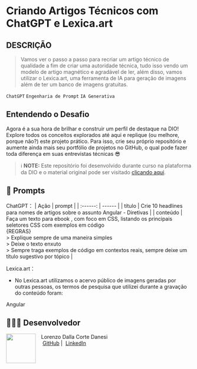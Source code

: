 # Criando Artigos Técnicos com ChatGPT e Lexica.art

## DESCRIÇÃO

> Vamos ver o passo a passo para recriar um artigo técnico de qualidade a fim de criar uma autoridade técnica, tudo isso vendo um modelo de artigo magnético e agradável de ler, além disso, vamos utilizar o Lexica.art, uma ferramenta de IA para geração de imagens além de ter um banco de imagens gratuitas.

`ChatGPT` `Engenharia de Prompt` `IA Generativa`

## Entendendo o Desafio
 
Agora é a sua hora de brilhar e construir um perfil de destaque na DIO! Explore todos os conceitos explorados até aqui e replique (ou melhore, porque não?) este projeto prático. Para isso, crie seu próprio repositório e aumente ainda mais seu portfólio de projetos no GitHub, o qual pode fazer toda diferença em suas entrevistas técnicas 😎

> ℹ️ **NOTE:** Este repositório foi desenvolvido durante curso na plataforma da DIO e o material original pode ser visitado [clicando aqui](https://github.com/felipeaguiarcode/prompts-for-article-generate-by-ia).

## 🧠 Prompts

ChatGPT：
|   Ação   | prompt |
| :------: | ------ |
|  título  | Crie 10 headlines para nomes de artigos sobre o assunto Angular - Diretivas |
| conteúdo | Faça um texto para ebook , com foco em CSS, listando os principais seletores CSS com exemplos em código <br> {REGRAS} <br> > Explique sempre de uma maneira simples <br> > Deixe o texto enxuto <br> > Sempre traga exemplos de código em contextos reais, sempre deixe um título sugestivo por tópico |

Lexica.art：

- No Lexica.art utilizamos o acervo público de imagens geradas por outras pessoas, os termos de pesquisa que utilizei durante a gravação do conteúdo foram:

Angular

## 👨🏻‍💻 Desenvolvedor
<p>
    <img 
      align=left 
      margin=10 
      width=80 
      src="https://avatars.githubusercontent.com/u/117528415?s=400&u=83bb6842b9511ac6e34dbc0b727d0eb6531030b2&v=4"
    />
    <p>&nbsp&nbsp&nbspLorenzo Dalla Corte Danesi<br>
    &nbsp&nbsp&nbsp
    <a href="https://github.com/lorenzo-danesi">
    GitHub</a>&nbsp;|&nbsp;
    <a href="https://www.linkedin.com/in/lorenzo-dalla-corte-danesi">LinkedIn</a>
    </p>
</p>
<br/><br/>
<p>